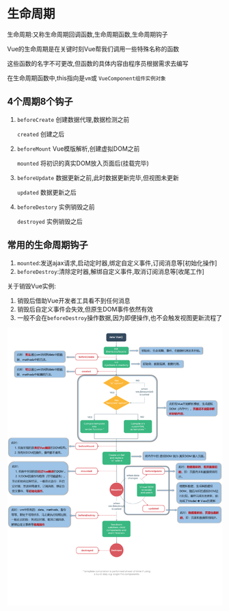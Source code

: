 # 生命周期

生命周期:又称生命周期回调函数,生命周期函数,生命周期钩子

Vue的生命周期是在关键时刻Vue帮我们调用一些特殊名称的函数

这些函数的名字不可更改,但函数的具体内容由程序员根据需求去编写

在生命周期函数中,this指向是`vm`或 `VueComponent组件实例对象`

## 4个周期8个钩子

1. `beforeCreate` 创建数据代理,数据检测之前

   `created` 创建之后

2. `beforeMount` Vue模版解析,创建虚拟DOM之前

   `mounted` 将初识的真实DOM放入页面后(挂载完毕)

3. `beforeUpdate` 数据更新之前,此时数据更新完毕,但视图未更新

   `updated` 数据更新之后

4. `beforeDestory` 实例销毁之前

   `destroyed` 实例销毁之后

## 常用的生命周期钩子

1. `mounted`:发送ajax请求,启动定时器,绑定自定义事件,订阅消息等[初始化操作]
2. `beforeDestroy`:清除定时器,解绑自定义事件,取消订阅消息等[收尾工作]

关于销毁Vue实例:

1. 销毁后借助Vue开发者工具看不到任何消息
2. 销毁后自定义事件会失效,但原生DOM事件依然有效
3. 一般不会在`beforeDestroy`操作数据,因为即便操作,也不会触发视图更新流程了

![生命周期图](../img/生命周期.png)

